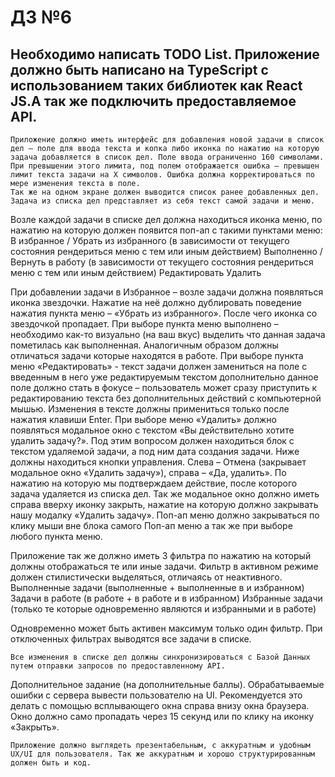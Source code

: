 # ДЗ №6

## Необходимо написать TODO List. Приложение должно быть написано на TypeScript с использованием таких библиотек как React JS.А так же подключить предоставляемое API.

    Приложение должно иметь интерфейс для добавления новой задачи в список дел – поле для ввода текста и копка либо иконка по нажатию на которую задача добавляется в список дел. Поле ввода ограниченно 160 символами. При превышении этого лимита, под полем отображается ошибка – превышен лимит текста задачи на X символов. Ошибка должна корректироваться по мере изменения текста в поле.
    Так же на одном экране должен выводится список ранее добавленных дел. Задача из списка дел представляет из себя текст самой задачи и меню.

Возле каждой задачи в списке дел должна находиться иконка меню, по нажатию на которую должен появится поп-ап с такими пунктами меню:
В избранное / Убрать из избранного (в зависимости от текущего состояния рендериться меню с тем или иным действием)
Выполненно / Вернуть в работу (в зависимости от текущего состояния рендериться меню с тем или иным действием)
Редактировать
Удалить

При добавлении задачи в Избранное – возле задачи должна появляться иконка звездочки. Нажатие на неё должно дублировать поведение нажатия пункта меню – «Убрать из избранного». После чего иконка со звездочкой пропадает.
При выборе пункта меню выполнено – необходимо как-то визуально (на ваш вкус) выделить что данная задача пометилась как выполненная. Аналогичным образом должны отличаться задачи которые находятся в работе.
При выборе пункта меню «Редактировать» - текст задачи должен замениться на поле с введенным в него уже редактируемым текстом дополнительно данное поле должно стать в фокусе – пользователь может сразу приступить к редактированию текста без дополнительных действий с компьютерной мышью. Изменения в тексте должны примениться только после нажатия клавиши Enter.
При выборе меню «Удалить» должно появляться модальное окно с текстом «Вы действительно хотите удалить задачу?». Под этим вопросом должен находиться блок с текстом удаляемой задачи, а под ним дата создания задачи. Ниже должны находиться кнопки управления. Слева – Отмена (закрывает модальное окно «Удалить задачу»), справа – «Да, удалить». По нажатию на которую мы подтверждаем действие, после которого задача удаляется из списка дел. Так же модальное окно должно иметь справа вверху иконку закрыть, нажатие на которую должно закрывать нашу модалку «Удалить задачу».
Поп-ап меню должно закрываться по клику мыши вне блока самого Поп-ап меню а так же при выборе любого пункта меню.

Приложение так же должно иметь 3 фильтра по нажатию на который должны отображаться те или иные задачи. Фильтр в активном режиме должен стилистически выделяться, отличаясь от неактивного.
Выполненные задачи (выполненные + выполненные в и избранном)
Задачи в работе (в работе + в работе и в избранном)
Избранные задачи (только те которые одновременно являются и избранными и в работе)

Одновременно может быть активен максимум только один фильтр. При отключенных фильтрах выводятся все задачи в списке.

    Все изменения в списке дел должны синхронизироваться с Базой Данных путем отправки запросов по предоставленному API.

Дополнительное задание (на дополнительные баллы). Обрабатываемые ошибки с сервера вывести пользователю на UI. Рекомендуется это делать с помощью всплывающего окна справа внизу окна браузера. Окно должно само пропадать через 15 секунд или по клику на иконку «Закрыть».

    Приложение должно выглядеть презентабельным, с аккуратным и удобным UX/UI для пользователя. Так же аккуратным и хорошо структурированным должен быть и код.
